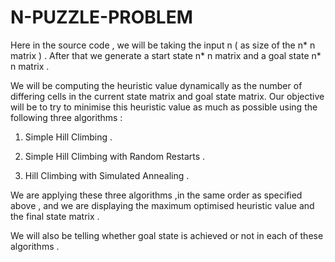 # N-PUZZLE-PROBLEM

Here in the source code , we will be taking the input n ( as size of the n* n  matrix ) .
After that we generate a start state n* n matrix and a goal state n* n matrix .

We will be computing the heuristic value dynamically as the number of differing cells in the current state matrix and goal state matrix.
Our objective will be to try to minimise this heuristic value as much as possible using the following three algorithms :

1) Simple Hill Climbing .

2) Simple Hill Climbing with Random Restarts .

3) Hill Climbing with Simulated Annealing .

We are applying these three algorithms ,in the same order as specified above , and we are displaying the maximum optimised heuristic value and the final state matrix .

We will also be telling whether goal state is achieved or not in each of these algorithms .
